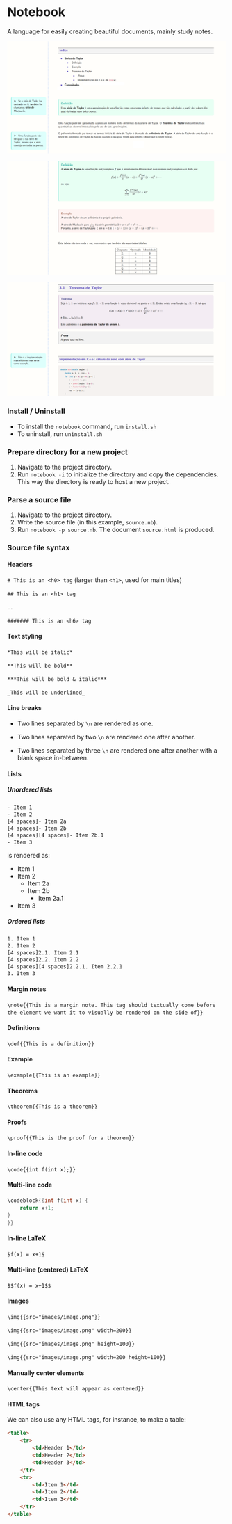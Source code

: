 # Notebook
A language for easily creating beautiful documents, mainly study notes.

![Preview 1](preview1.png)

![Preview 2](preview2.png)

![Preview 3](preview3.png)



### Install / Uninstall
- To install the `notebook` command, run `install.sh`
- To uninstall, run `uninstall.sh`


### Prepare directory for a new project
1. Navigate to the project directory.
2. Run `notebook -i` to initialize the directory and copy the dependencies. This way the directory is ready to host a new project.


### Parse a source file
1. Navigate to the project directory.
2. Write the source file (in this example, `source.nb`).
3. Run `notebook -p source.nb`. The document `source.html` is produced.


### Source file syntax

#### Headers
`# This is an <h0> tag` (larger than `<h1>`, used for main titles)

`## This is an <h1> tag`

...

`####### This is an <h6> tag`

#### Text styling
`*This will be italic*`

`**This will be bold**`

`***This will be bold & italic***`

`_This will be underlined_`

#### Line breaks
- Two lines separated by `\n` are rendered as one.

- Two lines separated by two `\n` are rendered one after another.

- Two lines separated by three `\n` are rendered one after another with a blank space in-between.


#### Lists

##### Unordered lists
```
- Item 1
- Item 2
[4 spaces]- Item 2a
[4 spaces]- Item 2b
[4 spaces][4 spaces]- Item 2b.1
- Item 3
```

is rendered as:

- Item 1
- Item 2
	- Item 2a
	- Item 2b
		- Item 2a.1
- Item 3

##### Ordered lists
```
1. Item 1
2. Item 2
[4 spaces]2.1. Item 2.1
[4 spaces]2.2. Item 2.2
[4 spaces][4 spaces]2.2.1. Item 2.2.1
3. Item 3
```

#### Margin notes
`\note{{This is a margin note. This tag should textually come before the element we want it to visually be rendered on the side of}}`

#### Definitions
`\def{{This is a definition}}`

#### Example
`\example{{This is an example}}`

#### Theorems
`\theorem{{This is a theorem}}`

#### Proofs
`\proof{{This is the proof for a theorem}}`

#### In-line code
`\code{{int f(int x);}}`

#### Multi-line code
```c++
\codeblock{{int f(int x) {
    return x+1;
}
}}
```

#### In-line LaTeX
`$f(x) = x+1$`

#### Multi-line (centered) LaTeX
`$$f(x) = x+1$$`

#### Images
`\img{{src="images/image.png"}}`

`\img{{src="images/image.png" width=200}}`

`\img{{src="images/image.png" height=100}}`

`\img{{src="images/image.png" width=200 height=100}}`

#### Manually center elements
`\center{{This text will appear as centered}}`

#### HTML tags
We can also use any HTML tags, for instance, to make a table:

```html
<table>
    <tr>
        <td>Header 1</td>
        <td>Header 2</td>
        <td>Header 3</td>
    </tr>
    <tr>
        <td>Item 1</td>
        <td>Item 2</td>
        <td>Item 3</td>
    </tr>
</table>
```

